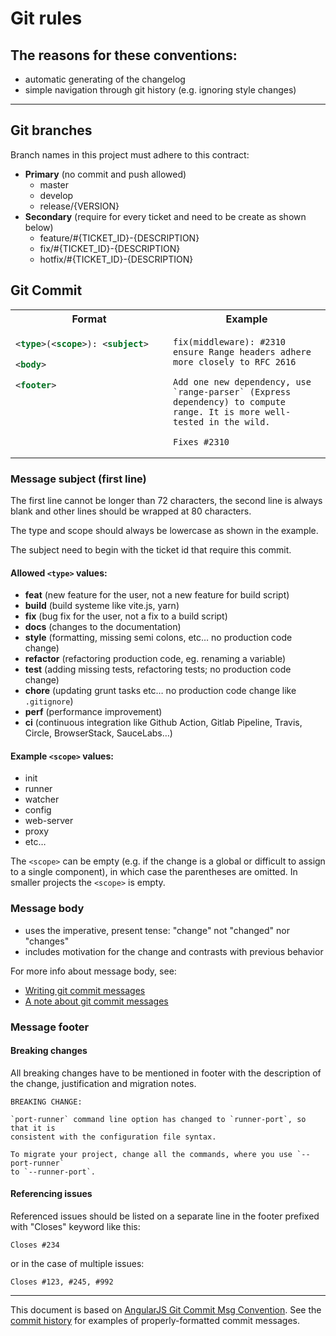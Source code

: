 # Git rules

## The reasons for these conventions:

- automatic generating of the changelog
- simple navigation through git history (e.g. ignoring style changes)

---

## Git branches

Branch names in this project must adhere to this contract:

- **Primary** (no commit and push allowed)
  - master
  - develop
  - release/{VERSION}
- **Secondary** (require for every ticket and need to be create as shown below)
  - feature/#{TICKET_ID}-{DESCRIPTION}
  - fix/#{TICKET_ID}-{DESCRIPTION}
  - hotfix/#{TICKET_ID}-{DESCRIPTION}

## Git Commit

<table>
<tr>
<th width="50%">Format</th>
<th width="50%">Example</th>
</tr>
<tr>
<td valign="top">

```xml
<type>(<scope>): <subject>

<body>

<footer>
```

</td>
<td valign="top">

```
fix(middleware): #2310 ensure Range headers adhere more closely to RFC 2616

Add one new dependency, use `range-parser` (Express dependency) to compute
range. It is more well-tested in the wild.

Fixes #2310
```

</td>
</tr>
</table>

### Message subject (first line)

The first line cannot be longer than 72 characters, the second line is always blank and other lines should be wrapped at 80 characters.

The type and scope should always be lowercase as shown in the example.

The subject need to begin with the ticket id that require this commit.

#### Allowed `<type>` values:

- **feat** (new feature for the user, not a new feature for build script)
- **build** (build systeme like vite.js, yarn)
- **fix** (bug fix for the user, not a fix to a build script)
- **docs** (changes to the documentation)
- **style** (formatting, missing semi colons, etc… no production code change)
- **refactor** (refactoring production code, eg. renaming a variable)
- **test** (adding missing tests, refactoring tests; no production code change)
- **chore** (updating grunt tasks etc… no production code change like `.gitignore`)
- **perf** (performance improvement)
- **ci** (continuous integration like Github Action, Gitlab Pipeline, Travis, Circle, BrowserStack, SauceLabs…)

#### Example `<scope>` values:

- init
- runner
- watcher
- config
- web-server
- proxy
- etc…

The `<scope>` can be empty (e.g. if the change is a global or difficult to assign to a single component), in which case the parentheses are omitted. In smaller projects the `<scope>` is empty.

### Message body

- uses the imperative, present tense: "change" not "changed" nor "changes"
- includes motivation for the change and contrasts with previous behavior

For more info about message body, see:

- [Writing git commit messages]
- [A note about git commit messages]

### Message footer

#### Breaking changes

All breaking changes have to be mentioned in footer with the
description of the change, justification and migration notes.

```
BREAKING CHANGE:

`port-runner` command line option has changed to `runner-port`, so that it is
consistent with the configuration file syntax.

To migrate your project, change all the commands, where you use `--port-runner`
to `--runner-port`.
```

#### Referencing issues

Referenced issues should be listed on a separate line in the footer prefixed with "Closes" keyword like this:

```
Closes #234
```

or in the case of multiple issues:

```
Closes #123, #245, #992
```

---

This document is based on [AngularJS Git Commit Msg Convention]. See the
[commit history] for examples of properly-formatted commit messages.

[Writing git commit messages]: https://365git.tumblr.com/post/3308646748/writing-git-commit-messages
[A note about git commit messages]: https://tbaggery.com/2008/04/19/a-note-about-git-commit-messages.html
[AngularJS Git Commit Msg Convention]: https://docs.google.com/document/d/1QrDFcIiPjSLDn3EL15IJygNPiHORgU1_OOAqWjiDU5Y/edit#
[commit history]: https://github.com/karma-runner/karma/commits/master
